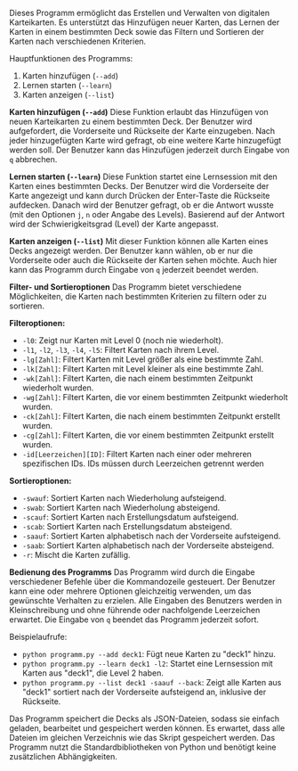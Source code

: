 Dieses Programm ermöglicht das Erstellen und Verwalten von digitalen Karteikarten. Es unterstützt das Hinzufügen neuer Karten, das Lernen der Karten in einem bestimmten Deck sowie das Filtern und Sortieren der Karten nach verschiedenen Kriterien.

Hauptfunktionen des Programms:
1. Karten hinzufügen (`--add`)
2. Lernen starten (`--learn`)
3. Karten anzeigen (`--list`)

**Karten hinzufügen (`--add`)**
Diese Funktion erlaubt das Hinzufügen von neuen Karteikarten zu einem bestimmten Deck. Der Benutzer wird aufgefordert, die Vorderseite und Rückseite der Karte einzugeben. Nach jeder hinzugefügten Karte wird gefragt, ob eine weitere Karte hinzugefügt werden soll. Der Benutzer kann das Hinzufügen jederzeit durch Eingabe von `q` abbrechen.

**Lernen starten (`--learn`)**
Diese Funktion startet eine Lernsession mit den Karten eines bestimmten Decks. Der Benutzer wird die Vorderseite der Karte angezeigt und kann durch Drücken der Enter-Taste die Rückseite aufdecken. Danach wird der Benutzer gefragt, ob er die Antwort wusste (mit den Optionen `j`, `n` oder Angabe des Levels). Basierend auf der Antwort wird der Schwierigkeitsgrad (Level) der Karte angepasst.

**Karten anzeigen (`--list`)**
Mit dieser Funktion können alle Karten eines Decks angezeigt werden. Der Benutzer kann wählen, ob er nur die Vorderseite oder auch die Rückseite der Karten sehen möchte. Auch hier kann das Programm durch Eingabe von `q` jederzeit beendet werden.

**Filter- und Sortieroptionen**
Das Programm bietet verschiedene Möglichkeiten, die Karten nach bestimmten Kriterien zu filtern oder zu sortieren.

**Filteroptionen:**
- `-l0`: Zeigt nur Karten mit Level 0 (noch nie wiederholt).
- `-l1`, `-l2`, `-l3`, `-l4`, `-l5`: Filtert Karten nach ihrem Level.
- `-lg[Zahl]`: Filtert Karten mit Level größer als eine bestimmte Zahl.
- `-lk[Zahl]`: Filtert Karten mit Level kleiner als eine bestimmte Zahl.
- `-wk[Zahl]`: Filtert Karten, die nach einem bestimmten Zeitpunkt wiederholt wurden.
- `-wg[Zahl]`: Filtert Karten, die vor einem bestimmten Zeitpunkt wiederholt wurden.
- `-ck[Zahl]`: Filtert Karten, die nach einem bestimmten Zeitpunkt erstellt wurden.
- `-cg[Zahl]`: Filtert Karten, die vor einem bestimmten Zeitpunkt erstellt wurden.
- `-id[Leerzeichen][ID]`: Filtert Karten nach einer oder mehreren spezifischen IDs. IDs müssen durch Leerzeichen getrennt werden

**Sortieroptionen:**
- `-swauf`: Sortiert Karten nach Wiederholung aufsteigend.
- `-swab`: Sortiert Karten nach Wiederholung absteigend.
- `-scauf`: Sortiert Karten nach Erstellungsdatum aufsteigend.
- `-scab`: Sortiert Karten nach Erstellungsdatum absteigend.
- `-saauf`: Sortiert Karten alphabetisch nach der Vorderseite aufsteigend.
- `-saab`: Sortiert Karten alphabetisch nach der Vorderseite absteigend.
- `-r`: Mischt die Karten zufällig.

**Bedienung des Programms**
Das Programm wird durch die Eingabe verschiedener Befehle über die Kommandozeile gesteuert. Der Benutzer kann eine oder mehrere Optionen gleichzeitig verwenden, um das gewünschte Verhalten zu erzielen. Alle Eingaben des Benutzers werden in Kleinschreibung und ohne führende oder nachfolgende Leerzeichen erwartet. Die Eingabe von `q` beendet das Programm jederzeit sofort. 

Beispielaufrufe:
- `python programm.py --add deck1`: Fügt neue Karten zu "deck1" hinzu.
- `python programm.py --learn deck1 -l2`: Startet eine Lernsession mit Karten aus "deck1", die Level 2 haben.
- `python programm.py --list deck1 -saauf --back`: Zeigt alle Karten aus "deck1" sortiert nach der Vorderseite aufsteigend an, inklusive der Rückseite.

Das Programm speichert die Decks als JSON-Dateien, sodass sie einfach geladen, bearbeitet und gespeichert werden können. Es erwartet, dass alle Dateien im gleichen Verzeichnis wie das Skript gespeichert werden. Das Programm nutzt die Standardbibliotheken von Python und benötigt keine zusätzlichen Abhängigkeiten.
